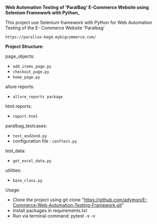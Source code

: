 **Web Automation Testing of 'ParalBag' E-Commerce Website using Selenium Framework with Python**_

This project use Selenium framework with Python for Web Automation Testing of the E- Commerce Website 'Paralbag'

`https://parallax-bag4.mybigcommerce.com/`

**Project Structure:**

page_objects:
- `add_items_page.py`
- `checkout_page.py`
- `home_page.py`

allure reports:
- `allure_reports package`

html reports:
- `report.html`

paralbag_testcases:

- `test_end2end.py`
- configuration file : `conftest.py`

test_data:

- `get_excel_data.py`

utilities:
- `base_class.py`

Usage:
- Clone the project using git clone "https://github.com/adymon/E-Commerce-Web-Automation-Testing-Framework.git"
- Install packages in requirements.txt
- Run via terminal command: pytest -s -v 
